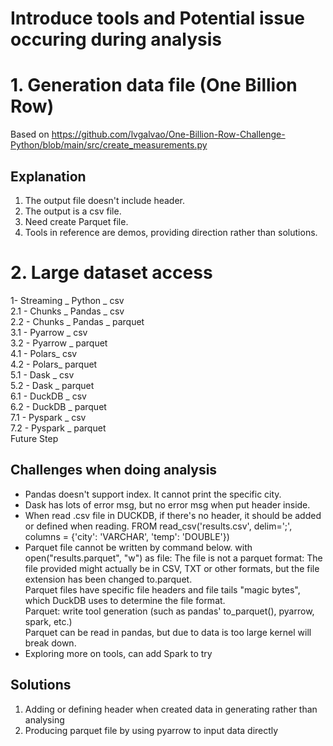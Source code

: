 # Introduce tools and Potential issue occuring during analysis
# 1. Generation data file (One Billion Row)
Based on https://github.com/lvgalvao/One-Billion-Row-Challenge-Python/blob/main/src/create_measurements.py<br>

## Explanation 
1. The output file doesn't include header. 
2. The output is a csv file.
3. Need create Parquet file.
4. Tools in reference are demos, providing direction rather than solutions.

# 2.  Large dataset access
1- Streaming _ Python _ csv<br>
2.1 - Chunks _ Pandas _ csv <br>
2.2 - Chunks _ Pandas _ parquet <br>
3.1 - Pyarrow _ csv <br>
3.2 - Pyarrow _ parquet <br>
4.1 - Polars_ csv <br>
4.2 - Polars_ parquet <br>
5.1 - Dask _ csv <br>
5.2 - Dask _ parquet <br>
6.1 - DuckDB _ csv <br>
6.2 - DuckDB _ parquet <br>
7.1 - Pyspark _ csv <br>
7.2 - Pyspark _ parquet <br>
Future Step<br>

## Challenges when doing analysis
- Pandas doesn't support index. It cannot print the specific city.
- Dask has lots of error msg, but no error msg when put header inside.
- When read .csv file in DUCKDB, if there's no header, it should be added or defined when reading.
      FROM read_csv('results.csv', delim=';', columns = {'city': 'VARCHAR', 'temp': 'DOUBLE'})
- Parquet file cannot be written by command below.
      with open("results.parquet", "w") as file:
The file is not a parquet format: The file provided might actually be in CSV, TXT or other formats, but the file extension has been changed to.parquet.<br>
Parquet files have specific file headers and file tails "magic bytes", which DuckDB uses to determine the file format.<br>
Parquet: write tool generation (such as pandas' to_parquet(), pyarrow, spark, etc.)<br>
Parquet can be read in pandas, but due to data is too large kernel will break down.<br>
- Exploring more on tools, can add Spark to try

## Solutions
1. Adding or defining header when created data in generating rather than analysing
2. Producing parquet file by using pyarrow to input data directly 
